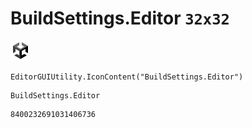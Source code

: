 # BuildSettings.Editor `32x32`
<img src="/img/BuildSettings.Editor.png" width=32 height=32>

``` CSharp
EditorGUIUtility.IconContent("BuildSettings.Editor")
```
```
BuildSettings.Editor
```
```
8400232691031406736
```
